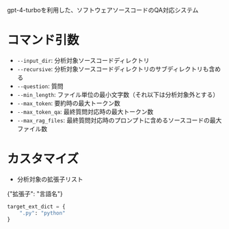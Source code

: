 gpt-4-turboを利用した、ソフトウェアソースコードのQA対応システム

# コマンド引数

- `--input_dir`: 分析対象ソースコードディレクトリ
- `--recursive`: 分析対象ソースコードディレクトリのサブディレクトリも含める
- `--question`: 質問 
- `--min_length`: ファイル単位の最小文字数（それ以下は分析対象外とする）
- `--max_token`: 要約時の最大トークン数
- `--max_token_qa`: 最終質問対応時の最大トークン数
- `--max_rag_files`: 最終質問対応時のプロンプトに含めるソースコードの最大ファイル数

# カスタマイズ

- 分析対象の拡張子リスト

{"拡張子": "言語名"}

```python
target_ext_dict = {
    ".py": "python"
}
```


